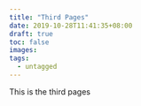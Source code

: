 ```yaml
---
title: "Third Pages"
date: 2019-10-28T11:41:35+08:00
draft: true
toc: false
images:
tags:
  - untagged
---
```


This is the third pages